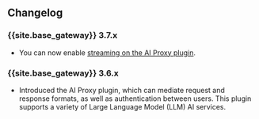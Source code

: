 ## Changelog

### {{site.base_gateway}} 3.7.x

* You can now enable [streaming on the AI Proxy plugin](/hub/kong-inc/ai-proxy/how-to/streaming/).

### {{site.base_gateway}} 3.6.x

* Introduced the AI Proxy plugin, which can mediate request and response formats, as well as authentication between users. This plugin supports a variety of Large Language Model (LLM) AI services.
